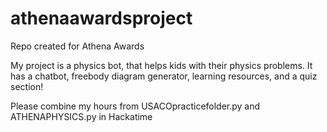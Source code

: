 # athenaawardsproject
Repo created for Athena Awards 

My project is a physics bot, that helps kids with their physics problems. It has a chatbot, freebody diagram generator, learning resources, and a quiz section! 






Please combine my hours from USACOpracticefolder.py and ATHENAPHYSICS.py in Hackatime
